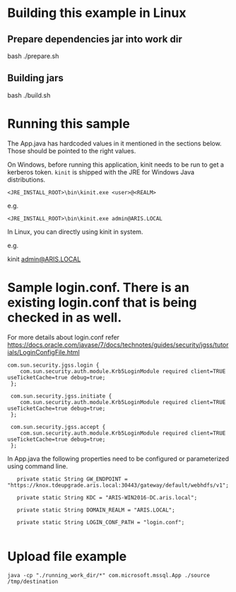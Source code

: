 # Building this example in Linux

## Prepare dependencies jar into work dir

bash ./prepare.sh
## Building jars

bash ./build.sh

# Running this sample

The App.java has hardcoded values in it mentioned in the sections below. Those should be pointed to the right values.

On Windows, before running this application, kinit needs to be run to get a kerberos token. `kinit` is shipped with the JRE for Windows Java distributions.

`<JRE_INSTALL_ROOT>\bin\kinit.exe <user>@<REALM>`

e.g. 

`<JRE_INSTALL_ROOT>\bin\kinit.exe admin@ARIS.LOCAL`

In Linux, you can directly using kinit in system.

e.g.

 kinit admin@ARIS.LOCAL

# Sample login.conf. There is an existing login.conf that is being checked in as well.

For more details about login.conf refer https://docs.oracle.com/javase/7/docs/technotes/guides/security/jgss/tutorials/LoginConfigFile.html

```
com.sun.security.jgss.login {
    com.sun.security.auth.module.Krb5LoginModule required client=TRUE useTicketCache=true debug=true;
 };
 
 com.sun.security.jgss.initiate {
    com.sun.security.auth.module.Krb5LoginModule required client=TRUE useTicketCache=true debug=true;
 };
 
 com.sun.security.jgss.accept {
    com.sun.security.auth.module.Krb5LoginModule required client=TRUE useTicketCache=true debug=true;
 };

 ```

 In App.java the following properties need to be configured or parameterized using command line.

 ```
    private static String GW_ENDPOINT = "https://knox.tdeupgrade.aris.local:30443/gateway/default/webhdfs/v1";
	
	private static String KDC = "ARIS-WIN2016-DC.aris.local";
	
	private static String DOMAIN_REALM = "ARIS.LOCAL";
	
	private static String LOGIN_CONF_PATH = "login.conf";


```
# Upload file example

```
java -cp "./running_work_dir/*" com.microsoft.mssql.App ./source /tmp/destination
```
